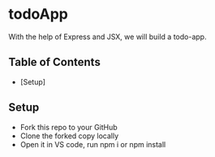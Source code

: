 # todoApp
With the help of Express and JSX, we will build a todo-app. 

## Table of Contents 
* [Setup]


## Setup 
- Fork this repo to your GitHub
- Clone the forked copy locally
- Open it in VS code, run npm i or npm install



